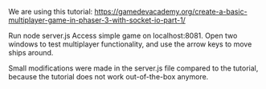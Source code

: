  We are using this tutorial: https://gamedevacademy.org/create-a-basic-multiplayer-game-in-phaser-3-with-socket-io-part-1/ 

Run node server.js
Access simple game on localhost:8081. Open two windows to test
multiplayer functionality, and use the arrow
keys to move ships around.

Small modifications were made in the server.js file compared to the
tutorial, because the tutorial does not work out-of-the-box anymore.

